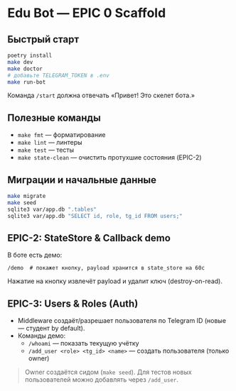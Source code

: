 # Edu Bot — EPIC 0 Scaffold

## Быстрый старт
```bash
poetry install
make dev
make doctor
# добавьте TELEGRAM_TOKEN в .env
make run-bot
```

Команда `/start` должна отвечать «Привет! Это скелет бота.»

## Полезные команды
- `make fmt` — форматирование
- `make lint` — линтеры
- `make test` — тесты
- `make state-clean` — очистить протухшие состояния (EPIC-2)

## Миграции и начальные данные

```bash
make migrate
make seed
sqlite3 var/app.db ".tables"
sqlite3 var/app.db "SELECT id, role, tg_id FROM users;"
```

## EPIC-2: StateStore & Callback demo
В боте есть демо:

```
/demo  # покажет кнопку, payload хранится в state_store на 60с
```
Нажатие на кнопку извлечёт payload и удалит ключ (destroy-on-read).

## EPIC-3: Users & Roles (Auth)
- Middleware создаёт/разрешает пользователя по Telegram ID (новые — студент by default).
- Команды демо:
  - `/whoami` — показать текущую учётку
  - `/add_user <role> <tg_id> <name>` — создать пользователя (только owner)

> Owner создаётся сидом (`make seed`). Для тестов новых пользователей можно добавлять через `/add_user`.
